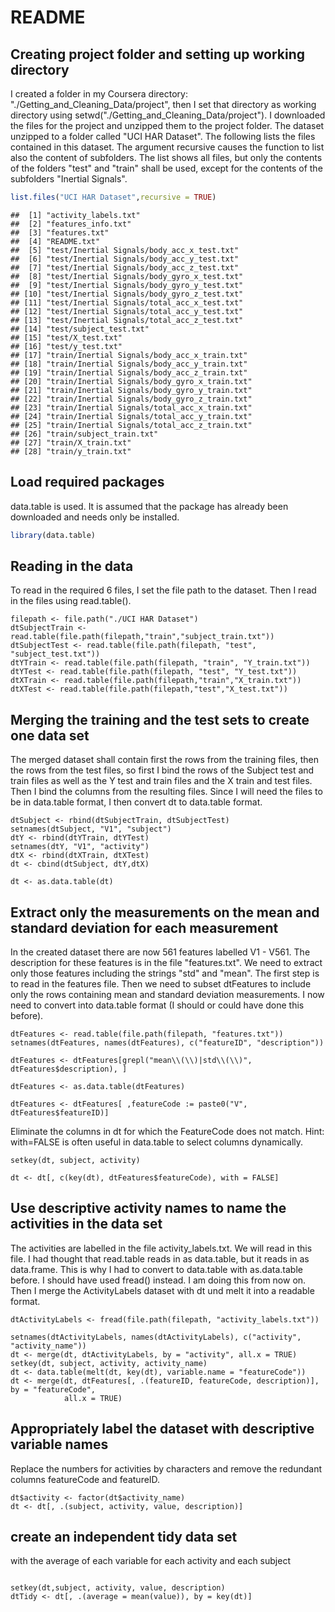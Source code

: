 README
================

Creating project folder and setting up working directory
--------------------------------------------------------

I created a folder in my Coursera directory: "./Getting\_and\_Cleaning\_Data/project", then I set that directory as working directory using setwd("./Getting\_and\_Cleaning\_Data/project"). I downloaded the files for the project and unzipped them to the project folder. The dataset unzipped to a folder called "UCI HAR Dataset". The following lists the files contained in this dataset. The argument recursive causes the function to list also the content of subfolders. The list shows all files, but only the contents of the folders "test" and "train" shall be used, except for the contents of the subfolders "Inertial Signals".

``` r
list.files("UCI HAR Dataset",recursive = TRUE)
```

    ##  [1] "activity_labels.txt"                         
    ##  [2] "features_info.txt"                           
    ##  [3] "features.txt"                                
    ##  [4] "README.txt"                                  
    ##  [5] "test/Inertial Signals/body_acc_x_test.txt"   
    ##  [6] "test/Inertial Signals/body_acc_y_test.txt"   
    ##  [7] "test/Inertial Signals/body_acc_z_test.txt"   
    ##  [8] "test/Inertial Signals/body_gyro_x_test.txt"  
    ##  [9] "test/Inertial Signals/body_gyro_y_test.txt"  
    ## [10] "test/Inertial Signals/body_gyro_z_test.txt"  
    ## [11] "test/Inertial Signals/total_acc_x_test.txt"  
    ## [12] "test/Inertial Signals/total_acc_y_test.txt"  
    ## [13] "test/Inertial Signals/total_acc_z_test.txt"  
    ## [14] "test/subject_test.txt"                       
    ## [15] "test/X_test.txt"                             
    ## [16] "test/y_test.txt"                             
    ## [17] "train/Inertial Signals/body_acc_x_train.txt" 
    ## [18] "train/Inertial Signals/body_acc_y_train.txt" 
    ## [19] "train/Inertial Signals/body_acc_z_train.txt" 
    ## [20] "train/Inertial Signals/body_gyro_x_train.txt"
    ## [21] "train/Inertial Signals/body_gyro_y_train.txt"
    ## [22] "train/Inertial Signals/body_gyro_z_train.txt"
    ## [23] "train/Inertial Signals/total_acc_x_train.txt"
    ## [24] "train/Inertial Signals/total_acc_y_train.txt"
    ## [25] "train/Inertial Signals/total_acc_z_train.txt"
    ## [26] "train/subject_train.txt"                     
    ## [27] "train/X_train.txt"                           
    ## [28] "train/y_train.txt"

Load required packages
----------------------

data.table is used. It is assumed that the package has already been downloaded and needs only be installed.

``` r
library(data.table)
```

Reading in the data
-------------------

To read in the required 6 files, I set the file path to the dataset. Then I read in the files using read.table().

``` reading
filepath <- file.path("./UCI HAR Dataset")
dtSubjectTrain <- read.table(file.path(filepath,"train","subject_train.txt"))
dtSubjectTest <- read.table(file.path(filepath, "test", "subject_test.txt"))
dtYTrain <- read.table(file.path(filepath, "train", "Y_train.txt"))
dtYTest <- read.table(file.path(filepath, "test", "Y_test.txt"))
dtXTrain <- read.table(file.path(filepath,"train","X_train.txt"))
dtXTest <- read.table(file.path(filepath,"test","X_test.txt"))
```

Merging the training and the test sets to create one data set
-------------------------------------------------------------

The merged dataset shall contain first the rows from the training files, then the rows from the test files, so first I bind the rows of the Subject test and train files as well as the Y test and train files and the X train and test files. Then I bind the columns from the resulting files. Since I will need the files to be in data.table format, I then convert dt to data.table format.

``` merging
dtSubject <- rbind(dtSubjectTrain, dtSubjectTest)
setnames(dtSubject, "V1", "subject")
dtY <- rbind(dtYTrain, dtYTest)
setnames(dtY, "V1", "activity")
dtX <- rbind(dtXTrain, dtXTest)
dt <- cbind(dtSubject, dtY,dtX)

dt <- as.data.table(dt)
```

Extract only the measurements on the mean and standard deviation for each measurement
-------------------------------------------------------------------------------------

In the created dataset there are now 561 features labelled V1 - V561. The description for these features is in the file "features.txt". We need to extract only those features including the strings "std" and "mean". The first step is to read in the features file. Then we need to subset dtFeatures to include only the rows containing mean and standard deviation measurements. I now need to convert into data.table format (I should or could have done this before).

``` extracting
dtFeatures <- read.table(file.path(filepath, "features.txt"))
setnames(dtFeatures, names(dtFeatures), c("featureID", "description"))

dtFeatures <- dtFeatures[grepl("mean\\(\\)|std\\(\\)", dtFeatures$description), ]

dtFeatures <- as.data.table(dtFeatures)

dtFeatures <- dtFeatures[ ,featureCode := paste0("V", dtFeatures$featureID)]
```

Eliminate the columns in dt for which the FeatureCode does not match. Hint: with=FALSE is often useful in data.table to select columns dynamically.

``` eliminate
setkey(dt, subject, activity)

dt <- dt[, c(key(dt), dtFeatures$featureCode), with = FALSE]
```

Use descriptive activity names to name the activities in the data set
---------------------------------------------------------------------

The activities are labelled in the file activity\_labels.txt. We will read in this file. I had thought that read.table reads in as data.table, but it reads in as data.frame. This is why I had to convert to data.table with as.data.table before. I should have used fread() instead. I am doing this from now on. Then I merge the ActivityLabels dataset with dt und melt it into a readable format.

``` use
dtActivityLabels <- fread(file.path(filepath, "activity_labels.txt"))

setnames(dtActivityLabels, names(dtActivityLabels), c("activity", "activity_name"))
dt <- merge(dt, dtActivityLabels, by = "activity", all.x = TRUE)
setkey(dt, subject, activity, activity_name)
dt <- data.table(melt(dt, key(dt), variable.name = "featureCode"))
dt <- merge(dt, dtFeatures[, .(featureID, featureCode, description)], by = "featureCode", 
            all.x = TRUE)
```

Appropriately label the dataset with descriptive variable names
---------------------------------------------------------------

Replace the numbers for activities by characters and remove the redundant columns featureCode and featureID.

``` label
dt$activity <- factor(dt$activity_name)
dt <- dt[, .(subject, activity, value, description)]
```

create an independent tidy data set
-----------------------------------

with the average of each variable for each activity and each subject

``` label

setkey(dt,subject, activity, value, description)
dtTidy <- dt[, .(average = mean(value)), by = key(dt)]
```
